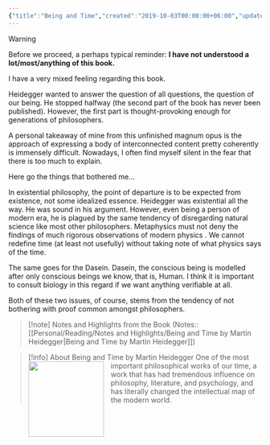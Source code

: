 ```yaml
---
{"title":"Being and Time","created":"2019-10-03T00:00:00+06:00","updated":"2023-02-14T17:50:56+06:00","read_at":["2021-05-01T00:00:00+06:00"],"read_count":1,"authors":["Martin Heidegger","Joan Stambaugh","Dennis J. Schmidt"],"isbn10":1438432763,"status":"Read","reviewed":true,"rating":3,"dg-publish":true,"dg-note-icon":2,"cover":"https://images-na.ssl-images-amazon.com/images/S/compressed.photo.goodreads.com/books/1298438455i/92307.jpg","dg-metatags":"https://images-na.ssl-images-amazon.com/images/S/compressed.photo.goodreads.com/books/1298438455i/92307.jpg","tags":["existentialism","ontology","philosophy"],"permalink":"/personal/reading/books/read/being-and-time-by-martin-heidegger/","metatags":"https://images-na.ssl-images-amazon.com/images/S/compressed.photo.goodreads.com/books/1298438455i/92307.jpg","dgPassFrontmatter":true,"noteIcon":2}
---
```


> [!warning]
> Before we proceed, a perhaps typical reminder: **I have not understood a lot/most/anything of this book.**

I have a very mixed feeling regarding this book.

Heidegger wanted to answer the question of all questions, the question of our being. He stopped halfway (the second part of the book has never been published). However, the first part is thought-provoking enough for generations of philosophers.

A personal takeaway of mine from this unfinished magnum opus is the approach of expressing a body of interconnected content pretty coherently is immensely difficult. Nowadays, I often find myself silent in the fear that there is too much to explain.

Here go the things that bothered me…

In existential philosophy, the point of departure is to be expected from existence, not some idealized essence. Heidegger was existential all the way. He was sound in his argument. However, even being a person of modern era, he is plagued by the same tendency of disregarding natural science like most other philosophers. Metaphysics must not deny the findings of much rigorous observations of modern physics . We cannot redefine time (at least not usefully) without taking note of what physics says of the time.

The same goes for the Dasein. Dasein, the conscious being is modelled after only conscious beings we know, that is, Human. I think it is important to consult biology in this regard if we want anything verifiable at all.

Both of these two issues, of course, stems from the tendency of not bothering with proof common amongst philosophers.

> [!note] Notes and Highlights from the Book
> (Notes:: [[Personal/Reading/Notes and Highlights/Being and Time by Martin Heidegger\|Being and Time by Martin Heidegger]])

> [!info] About Being and Time by Martin Heidegger
> <img src="https://images-na.ssl-images-amazon.com/images/S/compressed.photo.goodreads.com/books/1298438455i/92307.jpg" style="float: left; width: 150px; height: auto; margin-right: 1em;" /> One of the most important philosophical works of our time, a work that has had tremendous influence on philosophy, literature, and psychology, and has literally changed the intellectual map of the modern world.
